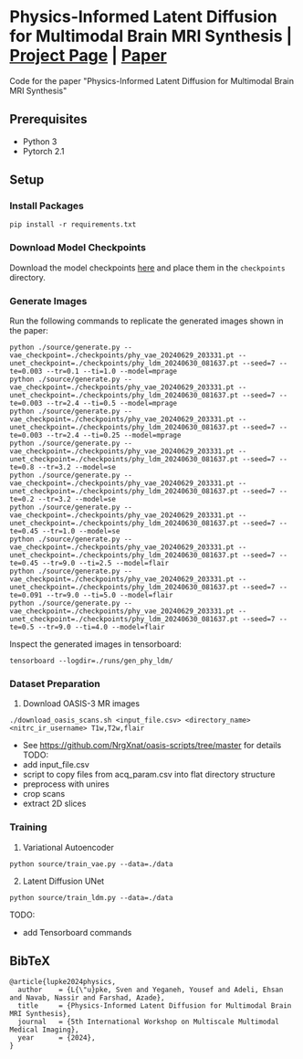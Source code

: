 # Physics-Informed Latent Diffusion for Multimodal Brain MRI Synthesis | [Project Page](https://sven-luepke.github.io/phy-ldm-mri/) | [Paper](https://arxiv.org/abs/2409.13532)

Code for the paper "Physics-Informed Latent Diffusion for Multimodal Brain MRI Synthesis"

## Prerequisites
- Python 3
- Pytorch 2.1

## Setup

### Install Packages
```
pip install -r requirements.txt
```

### Download Model Checkpoints
Download the model checkpoints [here](https://drive.google.com/drive/folders/1MmBI_DKFBgfpPQJgUtjH4Y2qVGHu4TMR?usp=drive_link) and place them in the `checkpoints` directory.

### Generate Images
Run the following commands to replicate the generated images shown in the paper:
```
python ./source/generate.py --vae_checkpoint=./checkpoints/phy_vae_20240629_203331.pt --unet_checkpoint=./checkpoints/phy_ldm_20240630_081637.pt --seed=7 --te=0.003 --tr=0.1 --ti=1.0 --model=mprage
python ./source/generate.py --vae_checkpoint=./checkpoints/phy_vae_20240629_203331.pt --unet_checkpoint=./checkpoints/phy_ldm_20240630_081637.pt --seed=7 --te=0.003 --tr=2.4 --ti=0.5 --model=mprage
python ./source/generate.py --vae_checkpoint=./checkpoints/phy_vae_20240629_203331.pt --unet_checkpoint=./checkpoints/phy_ldm_20240630_081637.pt --seed=7 --te=0.003 --tr=2.4 --ti=0.25 --model=mprage
python ./source/generate.py --vae_checkpoint=./checkpoints/phy_vae_20240629_203331.pt --unet_checkpoint=./checkpoints/phy_ldm_20240630_081637.pt --seed=7 --te=0.8 --tr=3.2 --model=se
python ./source/generate.py --vae_checkpoint=./checkpoints/phy_vae_20240629_203331.pt --unet_checkpoint=./checkpoints/phy_ldm_20240630_081637.pt --seed=7 --te=0.2 --tr=3.2 --model=se
python ./source/generate.py --vae_checkpoint=./checkpoints/phy_vae_20240629_203331.pt --unet_checkpoint=./checkpoints/phy_ldm_20240630_081637.pt --seed=7 --te=0.45 --tr=1.0 --model=se
python ./source/generate.py --vae_checkpoint=./checkpoints/phy_vae_20240629_203331.pt --unet_checkpoint=./checkpoints/phy_ldm_20240630_081637.pt --seed=7 --te=0.45 --tr=9.0 --ti=2.5 --model=flair
python ./source/generate.py --vae_checkpoint=./checkpoints/phy_vae_20240629_203331.pt --unet_checkpoint=./checkpoints/phy_ldm_20240630_081637.pt --seed=7 --te=0.091 --tr=9.0 --ti=5.0 --model=flair
python ./source/generate.py --vae_checkpoint=./checkpoints/phy_vae_20240629_203331.pt --unet_checkpoint=./checkpoints/phy_ldm_20240630_081637.pt --seed=7 --te=0.5 --tr=9.0 --ti=4.0 --model=flair
```
Inspect the generated images in tensorboard:
```
tensorboard --logdir=./runs/gen_phy_ldm/
```

### Dataset Preparation
1. Download OASIS-3 MR images
```
./download_oasis_scans.sh <input_file.csv> <directory_name> <nitrc_ir_username> T1w,T2w,flair
```
- See https://github.com/NrgXnat/oasis-scripts/tree/master for details
TODO:
- add input_file.csv
- script to copy files from acq_param.csv into flat directory structure
- preprocess with unires
- crop scans
- extract 2D slices

### Training
1. Variational Autoencoder
```
python source/train_vae.py --data=./data
```
2. Latent Diffusion UNet
```
python source/train_ldm.py --data=./data
```
TODO:
- add Tensorboard commands

## BibTeX
```
@article{lupke2024physics,
  author    = {L{\"u}pke, Sven and Yeganeh, Yousef and Adeli, Ehsan and Navab, Nassir and Farshad, Azade},
  title     = {Physics-Informed Latent Diffusion for Multimodal Brain MRI Synthesis},
  journal   = {5th International Workshop on Multiscale Multimodal Medical Imaging},
  year      = {2024},
}
```
